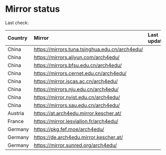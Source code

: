 <script src="./time.js"></script>
# Mirror status
Last check: <script type="text/javascript">localize(1718781480.672752);</script>

|Country|Mirror|Last update|
|:------|:-----|:----------|
|China|https://mirrors.tuna.tsinghua.edu.cn/arch4edu/|<script type="text/javascript">localize(1718735686);</script>|
|China|https://mirrors.aliyun.com/arch4edu/|<script type="text/javascript">localize(1718735686);</script>|
|China|https://mirrors.bfsu.edu.cn/arch4edu/|<script type="text/javascript">localize(1718735686);</script>|
|China|https://mirrors.cernet.edu.cn/arch4edu/|<script type="text/javascript">localize(1718735686);</script>|
|China|https://mirror.iscas.ac.cn/arch4edu/|<script type="text/javascript">localize(1718735686);</script>|
|China|https://mirrors.nju.edu.cn/arch4edu/|<script type="text/javascript">localize(1718735686);</script>|
|China|https://mirror.nyist.edu.cn/arch4edu/|<script type="text/javascript">localize(1718735686);</script>|
|China|https://mirrors.sau.edu.cn/arch4edu/|<script type="text/javascript">localize(1718735686);</script>|
|Austria|https://at.arch4edu.mirror.kescher.at/|<script type="text/javascript">localize(1718735686);</script>|
|France|https://mirror.lesviallon.fr/arch4edu/|<script type="text/javascript">localize(1718735686);</script>|
|Germany|https://pkg.fef.moe/arch4edu/|<script type="text/javascript">localize(1718735686);</script>|
|Germany|https://de.arch4edu.mirror.kescher.at/|<script type="text/javascript">localize(1718735686);</script>|
|Germany|https://mirror.sunred.org/arch4edu/|<script type="text/javascript">localize(1718735686);</script>|

<script src="./tablefilter/tablefilter.js"></script>
<script src="./table.js"></script>